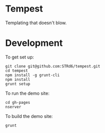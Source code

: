 Tempest
=======

Templating that doesn't blow.

Development
===========

To get set up:

    git clone git@github.com:STRd6/tempest.git
    cd tempest
    npm install -g grunt-cli
    npm install
    grunt setup

To run the demo site:

    cd gh-pages
    nserver

To build the demo site:

    grunt
